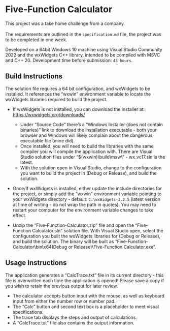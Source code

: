 # Five-Function Calculator

This project was a take home challenge from a company.
<br><br>
The requirements are outlined in the `specification.md` file, the project was to be completed in one week.

Developed on a 64bit Windows 10 machine using Visual Studio Community 2022 and the wxWidgets C++ library, intended to be compiled with MSVC and C++ 20.  Development time before submission: `43 hours`.

## Build Instructions

The solution file requires a 64 bit configuration, and wxWidgets to be installed.  It references the “wxwin” environment variable to locate the wxWidgets libraries required to build the project.

*	If wxWidgets is not installed, you can download the installer at: https://wxwidgets.org/downloads/
    *	Under “Source Code” there’s a “Windows Installer (does not contain binaries)” link to download the installation executable - both your browser and Windows will likely complain about the dangerous executable file (mine did).
    *	Once installed, you will need to build the libraries with the same compiler you will compile the application with.  There are Visual Studio solution files under “$(wxwin)\build\msw\” - wx_vc17.sln is the latest.  
    *	With the solution open in Visual Studio, change to the configuration you want to build the project in (Debug or Release), and build the solution.

*	Once/If wxWidgets is installed, either update the include directories for the project, or simply add the “wxwin” environment variable pointing to your wxWidgets directory - default: `C:\wxWidgets-3.2.5` (latest version at time of writing - do not wrap the path in quotes).  You may need to restart your computer for the environment variable changes to take effect.

*	Unzip the “Five-Function-Calculator.zip” file and open the “Five-Function Calculator.sln” solution file.  With Visual Studio open, select the configuration you built the wxWidgets libraries for (Debug or Release), and build the solution.  The binary will be built as  “Five-Function-Calculator\bin\x64\(Debug or Release)\Five-Function Calculator.exe”.

## Usage Instructions

The application generates a “CalcTrace.txt” file in its current directory - this file is overwritten each time the application is opened!  Please save a copy if you wish to retain the previous output for later review.

*	The calculator accepts button input with the mouse, as well as keyboard input from either the number row or number pad.
*	The “Calc” button and second text box is a placeholder to meet visual specifications.
*	The trace tab displays the steps and output of calculations.
*	A “CalcTrace.txt” file also contains the output information.

